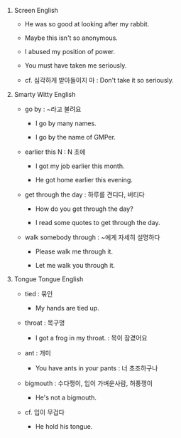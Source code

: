 1. Screen English
    
    - He was so good at looking after my rabbit.

    - Maybe this isn't so anonymous.

    - I abused my position of power.

    - You must have taken me seriously.

    - cf. 심각하게 받아들이지 마 : Don't take it so seriously.

2. Smarty Witty English

    - go by : ~라고 불려요

        - I go by many names.

        - I go by the name of GMPer.

    - earlier this N : N 초에

        - I got my job earlier this month.

        - He got home earlier this evening.

    - get through the day : 하루를 견디다, 버티다

        - How do you get through the day?

        - I read some quotes to get through the day.

    - walk somebody through : ~에게 자세히 설명하다

        - Please walk me through it. 
        
        - Let me walk you through it.

3. Tongue Tongue English

    - tied : 묶인

        - My hands are tied up.

    - throat : 목구멍

        - I got a frog in my throat. : 목이 잠겼어요

    - ant : 개미 
        
        - You have ants in your pants : 너 초조하구나

    - bigmouth : 수다쟁이, 입이 가벼운사람, 허풍쟁이

        - He's not a bigmouth.
    
    - cf. 입이 무겁다

        - He hold his tongue.
